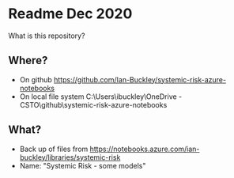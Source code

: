 # Readme Dec 2020
What is this repository?
## Where?
* On github https://github.com/Ian-Buckley/systemic-risk-azure-notebooks    
* On local file system C:\Users\ibuckley\OneDrive - CSTO\github\systemic-risk-azure-notebooks    

## What?
* Back up of files from https://notebooks.azure.com/ian-buckley/libraries/systemic-risk   
* Name: "Systemic Risk - some models"